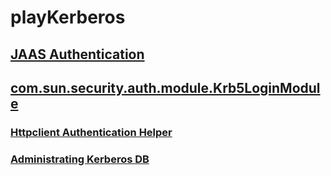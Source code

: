 # playKerberos

## [JAAS Authentication](http://download.java.net/jdk7u8/docs/technotes/guides/security/jgss/tutorials/AcnOnly.html)
## [com.sun.security.auth.module.Krb5LoginModule](http://download.java.net/jdk7u8/docs/jre/api/security/jaas/spec/com/sun/security/auth/module/Krb5LoginModule.html)

### [Httpclient Authentication Helper](https://github.com/DovAmir/httpclientAuthHelper)

### [Administrating Kerberos DB](https://web.mit.edu/Kerberos/krb5-1.5/krb5-1.5.1/doc/krb5-admin/Administrating-the-Kerberos-Database.html)

